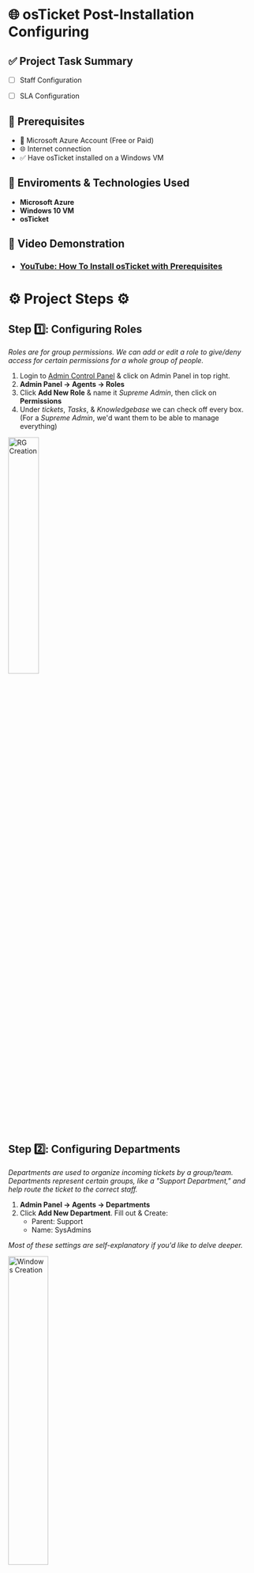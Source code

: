<h1> 🌐 osTicket Post-Installation Configuring </h1>

## ✅ Project Task Summary

- [ ] Staff Configuration
- [ ] SLA Configuration


## 📌 Prerequisites
- 🔐 Microsoft Azure Account (Free or Paid)
- 🌐 Internet connection
- ✅ Have osTicket installed on a Windows VM
  
## 🔗 Enviroments & Technologies Used 
-  **Microsoft Azure**
-  **Windows 10 VM**
-  **osTicket**
## 🎥 Video Demonstration

- ### [YouTube: How To Install osTicket with Prerequisites](https://www.youtube.com)

<h1> ⚙️ Project Steps ⚙️ </h1>


## Step 1️⃣: Configuring Roles
 *Roles are for group permissions. We can add or edit a role to give/deny access for certain permissions for a whole group of people.*
 <br>
1. Login to [Admin Control Panel](http://localhost/osTicket/scp/login.php ) & click on Admin Panel in top right.
2. **Admin Panel -> Agents -> Roles**
3. Click **Add New Role** & name it *Supreme Admin*, then click on **Permissions** 
4. Under *tickets*, *Tasks*, & *Knowledgebase* we can check off every box.
   <br>
   (For a *Supreme Admin*, we'd want them to be able to manage everything)


<p>
<img src="" height="35%" width="35%" alt="RG Creation">
</p>

<br>

## Step 2️⃣: Configuring Departments
*Departments are used to organize incoming tickets by a group/team. Departments represent certain groups, like a "Support Department," and help route the ticket to the correct staff.*
<br>
1. **Admin Panel -> Agents -> Departments**
2. Click **Add New Department**. Fill out & Create:
   - Parent: Support
   - Name: SysAdmins

  *Most of these settings are self-explanatory if you'd like to delve deeper.*

<p>
<img src="" height="40%" width="40%" alt="Windows Creation">
</p>


## Step 3️⃣: Configuring Teams
*Teams are for making a "Team" of agents from different groups. Certain IT-level support could be on a team for an online banking system.*
<br>
1. **Admin Panel -> Agents -> Departments**
2. Click **Add New Team**. Fill out & Create:
   - Name: Online Banking

*we can pre-add members to this team under the "Members" tab*

   
<p>
<img src="" height="90%" width="90%" alt="RDP">
</p>


## Step 4️⃣: Configuring Agents
*Let's create agents for the Online banking team we made earlier*
<br>
1. Admin Panel -> Agents -> Add New Agent
2. Fill out fake info for two imaginary agents 
3. Click **Set Password**, **Uncheck** 'Send Password reset email' & 'Require Password change' & set a password.
4. For their properties, assign these:
   <br>
- **Agent One**
   - Access: **Support / SysAdmins** with **All Access**
   - Teams: **Online Banking**
   <br>
- **Agent Two**
   - Access: **Support** with **Limited Access**
   - Teams: **Online Banking**
<p>
<img src="" height="90%" width="90%" alt="RDP">
</p>




## Step 5️⃣: Configuring Users
1. 


<p>
<img src="" height="90%" width="90%" alt="RDP">
</p>

## Step 6️⃣: Configuring SLA
1.




<p>
<img src="" height="90%" width="90%" alt="RDP">
</p>
